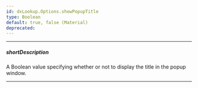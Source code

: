 ```yaml
---
id: dxLookup.Options.showPopupTitle
type: Boolean
default: true, false (Material)
deprecated: 
---
```

---
##### shortDescription
A Boolean value specifying whether or not to display the title in the popup window.

---
